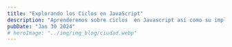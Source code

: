 ```yaml
---
title: "Explorando los Ciclos en JavaScript"
description: "Aprenderemos sobre ciclos  en Javascript así como su implementación"
pubDate: "Jan 30 2024"
# heroImage: "../img/img_blog/ciudad.webp"
---
```


